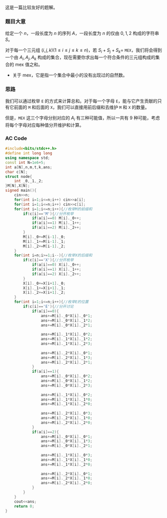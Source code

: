 这是一篇比较友好的题解。

### 题目大意

给定一个 $n$，一段长度为 $n$ 的序列 $A$，一段长度为 $n$ 的仅由 $0,1,2$ 构成的字符串 $S$。

对于每一个三元组 $(i,j,k)(1\le i\le j\le k\le n)$，若 $S_i+S_j+S_k=$ `MEX`，我们将会得到一个由 $A_i,A_j,A_k$ 构成的集合，现在需要你求出每一个符合条件的三元组构成的集合的 mex 值之和。

- 关于 mex，它是指一个集合中最小的没有出现过的自然数。

### 思路

我们可以通过枚举 `E` 的方式来计算总和。对于每一个字母 `E`，能与它产生贡献的只有它前面的 `M` 和后面的 `X`，我们可以直接用前后缀和去维护 `M` 和 `X` 的数量。

但是，`MEX` 这三个字母分别对应的 $A_i$ 有三种可能值，所以一共有 $9$ 种可能，考虑将每个字母对应每种值分开维护和计算。

### AC Code

```cpp
#include<bits/stdc++.h>
#define int long long
using namespace std;
const int N=1e6+5;
int a[N],n,m,t,k,ans;
char c[N];
struct node{
	int _0,_1,_2;
}M[N],X[N];
signed main(){
	cin>>n;
	for(int i=1;i<=n;i++) cin>>a[i];
	for(int i=1;i<=n;i++) cin>>c[i];
	for(int i=1;i<=n;i++){//枚举M的前缀和
		if(c[i]=='M'){//分开枚举
			if(a[i]==0) M[i]._0++;
			if(a[i]==1) M[i]._1++;
			if(a[i]==2) M[i]._2++;
		}
		M[i]._0+=M[i-1]._0;
		M[i]._1+=M[i-1]._1;
		M[i]._2+=M[i-1]._2;
	}
	for(int i=n;i>=1;i--){//枚举X的后缀和
		if(c[i]=='X'){//分开枚举
			if(a[i]==0) X[i]._0++;
			if(a[i]==1) X[i]._1++;
			if(a[i]==2) X[i]._2++;
		}
		X[i]._0+=X[i+1]._0;
		X[i]._1+=X[i+1]._1;
		X[i]._2+=X[i+1]._2;
	}
	for(int i=1;i<=n;i++){//枚举E的位置
		if(c[i]=='E'){//分开讨论
			if(a[i]==0){
				ans+=M[i]._0*X[i]._0*1;
				ans+=M[i]._0*X[i]._1*2;
				ans+=M[i]._0*X[i]._2*1;
				
				ans+=M[i]._1*X[i]._0*2;
				ans+=M[i]._1*X[i]._1*2;
				ans+=M[i]._1*X[i]._2*3;
				
				ans+=M[i]._2*X[i]._0*1;
				ans+=M[i]._2*X[i]._1*3;
				ans+=M[i]._2*X[i]._2*1;
			}
			if(a[i]==1){
				ans+=M[i]._0*X[i]._0*2;
				ans+=M[i]._0*X[i]._1*2;
				ans+=M[i]._0*X[i]._2*3;
				
				ans+=M[i]._1*X[i]._0*2;
				ans+=M[i]._1*X[i]._1*0;
				ans+=M[i]._1*X[i]._2*0;
				
				ans+=M[i]._2*X[i]._0*3;
				ans+=M[i]._2*X[i]._1*0;
				ans+=M[i]._2*X[i]._2*0;
			}
			if(a[i]==2){
				ans+=M[i]._0*X[i]._0*1;
				ans+=M[i]._0*X[i]._1*3;
				ans+=M[i]._0*X[i]._2*1;
				
				ans+=M[i]._1*X[i]._0*3;
				ans+=M[i]._1*X[i]._1*0;
				ans+=M[i]._1*X[i]._2*0;
				
				ans+=M[i]._2*X[i]._0*1;
				ans+=M[i]._2*X[i]._1*0;
				ans+=M[i]._2*X[i]._2*0;
			}
		}
	}
	cout<<ans;
	return 0;
}
```